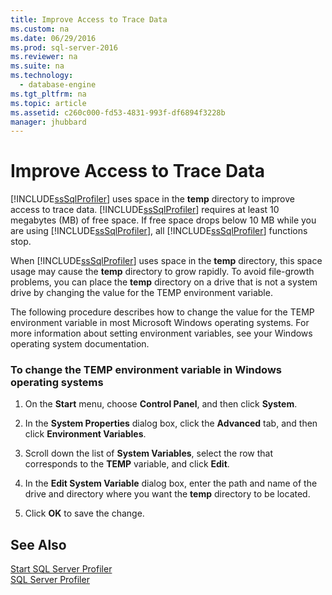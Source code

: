 ```yaml
---
title: Improve Access to Trace Data
ms.custom: na
ms.date: 06/29/2016
ms.prod: sql-server-2016
ms.reviewer: na
ms.suite: na
ms.technology: 
  - database-engine
ms.tgt_pltfrm: na
ms.topic: article
ms.assetid: c260c000-fd53-4831-993f-df6894f3228b
manager: jhubbard
---
```

# Improve Access to Trace Data
[!INCLUDE[ssSqlProfiler](../../Topics/TopicNameContainA/includes/ssSqlProfiler_md.md)] uses space in the **temp** directory to improve access to trace data. [!INCLUDE[ssSqlProfiler](../../Topics/TopicNameContainA/includes/ssSqlProfiler_md.md)] requires at least 10 megabytes (MB) of free space. If free space drops below 10 MB while you are using [!INCLUDE[ssSqlProfiler](../../Topics/TopicNameContainA/includes/ssSqlProfiler_md.md)], all [!INCLUDE[ssSqlProfiler](../../Topics/TopicNameContainA/includes/ssSqlProfiler_md.md)] functions stop.  
  
 When [!INCLUDE[ssSqlProfiler](../../Topics/TopicNameContainA/includes/ssSqlProfiler_md.md)] uses space in the **temp** directory, this space usage may cause the **temp** directory to grow rapidly. To avoid file-growth problems, you can place the **temp** directory on a drive that is not a system drive by changing the value for the TEMP environment variable.  
  
 The following procedure describes how to change the value for the TEMP environment variable in most Microsoft Windows operating systems. For more information about setting environment variables, see your Windows operating system documentation.  
  
### To change the TEMP environment variable in Windows operating systems  
  
1.  On the **Start** menu, choose **Control Panel**, and then click **System**.  
  
2.  In the **System Properties** dialog box, click the **Advanced** tab, and then click **Environment Variables**.  
  
3.  Scroll down the list of **System Variables**, select the row that corresponds to the **TEMP** variable, and click **Edit**.  
  
4.  In the **Edit System Variable** dialog box, enter the path and name of the drive and directory where you want the **temp** directory to be located.  
  
5.  Click **OK** to save the change.  
  
## See Also  
 [Start SQL Server Profiler](../../Topics/TopicNameNotContainA/Start-SQL-Server-Profiler.md)   
 [SQL Server Profiler](../../Topics/TopicNameNotContainA/SQL-Server-Profiler.md)